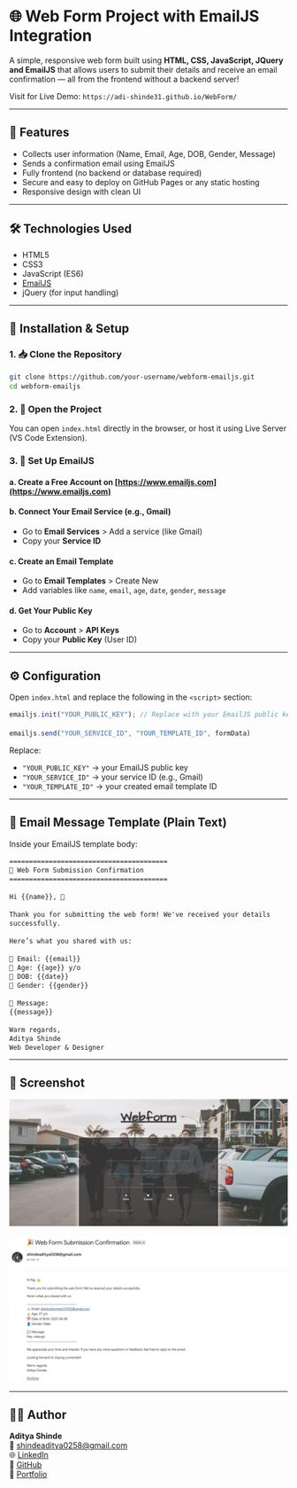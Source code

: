 # 🌐 Web Form Project with EmailJS Integration

A simple, responsive web form built using **HTML, CSS, JavaScript, JQuery and EmailJS** that allows users to submit their details and receive an email confirmation — all from the frontend without a backend server!

Visit for Live Demo: `https://adi-shinde31.github.io/WebForm/`

---

## 📌 Features

- Collects user information (Name, Email, Age, DOB, Gender, Message)
- Sends a confirmation email using EmailJS
- Fully frontend (no backend or database required)
- Secure and easy to deploy on GitHub Pages or any static hosting
- Responsive design with clean UI

---

## 🛠️ Technologies Used

- HTML5
- CSS3
- JavaScript (ES6)
- [EmailJS](https://www.emailjs.com)
- jQuery (for input handling)

---

## 🚀 Installation & Setup

### 1. 📥 Clone the Repository

```bash
git clone https://github.com/your-username/webform-emailjs.git
cd webform-emailjs
```

### 2. 📄 Open the Project

You can open `index.html` directly in the browser, or host it using Live Server (VS Code Extension).

### 3. 🔐 Set Up EmailJS

#### a. Create a Free Account on [https://www.emailjs.com](https://www.emailjs.com)

#### b. Connect Your Email Service (e.g., Gmail)

- Go to **Email Services** > Add a service (like Gmail)
- Copy your **Service ID**

#### c. Create an Email Template

- Go to **Email Templates** > Create New
- Add variables like `name`, `email`, `age`, `date`, `gender`, `message`

#### d. Get Your Public Key

- Go to **Account** > **API Keys**
- Copy your **Public Key** (User ID)

---

## ⚙️ Configuration

Open `index.html` and replace the following in the `<script>` section:

```javascript
emailjs.init("YOUR_PUBLIC_KEY"); // Replace with your EmailJS public key

emailjs.send("YOUR_SERVICE_ID", "YOUR_TEMPLATE_ID", formData)
```

Replace:
- `"YOUR_PUBLIC_KEY"` → your EmailJS public key
- `"YOUR_SERVICE_ID"` → your service ID (e.g., Gmail)
- `"YOUR_TEMPLATE_ID"` → your created email template ID

---

## 📝 Email Message Template (Plain Text)

Inside your EmailJS template body:

```
========================================
🎉 Web Form Submission Confirmation
========================================

Hi {{name}}, 👋

Thank you for submitting the web form! We've received your details successfully.

Here’s what you shared with us:

📧 Email: {{email}}
🎂 Age: {{age}} y/o
📅 DOB: {{date}}
👤 Gender: {{gender}}

💬 Message:
{{message}}

Warm regards,  
Aditya Shinde  
Web Developer & Designer
```

---

## 📸 Screenshot

[![Form Screenshot](photos/output1.jpg)](https://github.com/Adi-shinde31/WebForm/blob/master/photos/Output1.jpg)

[![Email Screenshot](photos/output2.jpg)](https://github.com/Adi-shinde31/WebForm/blob/master/photos/Output2.jpg)

---

## 🧑‍💻 Author

**Aditya Shinde**  
📧 shindeaditya0258@gmail.com  
🌐 [LinkedIn](https://www.linkedin.com/in/adi-shinde31)  
🐙 [GitHub](https://github.com/adishinde31)  
💼 [Portfolio](https://adishinde31.github.io)
